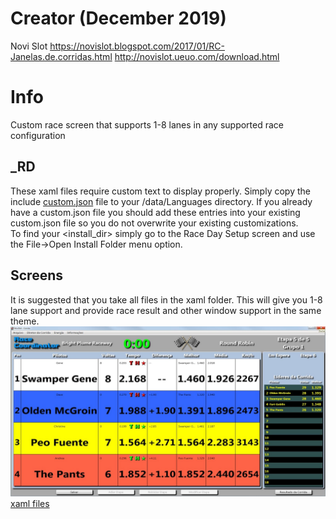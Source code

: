 # Creator (December 2019)
Novi Slot
https://novislot.blogspot.com/2017/01/RC-Janelas.de.corridas.html
http://novislot.ueuo.com/download.html

# Info
Custom race screen that supports 1-8 lanes in any supported race configuration

## _RD
These xaml files require custom text to display properly.  Simply copy the include [custom.json](./custom_text/custom.json) file to your <install directory>/data/Languages directory.  If you already have a custom.json file you should add these entries into your existing custom.json file so you do not overwrite your existing customizations.  
To find your <install_dir> simply go to the Race Day Setup screen and use the File->Open Install Folder menu option.

## Screens
It is suggested that you take all files in the xaml folder.  This will give you 1-8 lane support and provide race result and other window support in the same theme.
![alt text](./screenshot.jpg)
[xaml files](./xaml)
